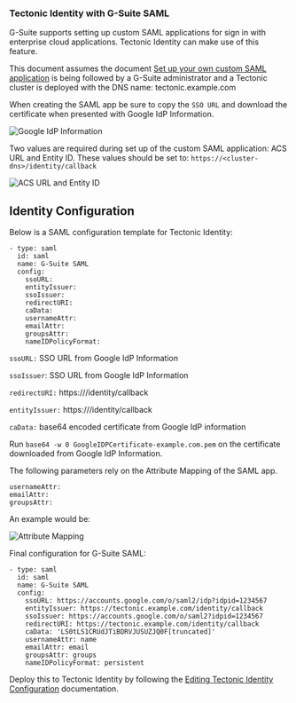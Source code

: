 ### Tectonic Identity with G-Suite SAML

G-Suite supports setting up custom SAML applications for sign in with enterprise cloud applications. Tectonic Identity can make use of this feature.

This document assumes the document [Set up your own custom SAML application][saml-google] is being followed by a G-Suite administrator and a Tectonic cluster is deployed with the DNS name: tectonic.example.com

When creating the SAML app be sure to copy the `SSO URL` and download the certificate when presented with Google IdP Information.

<img src="img/g-suite-idp.png" class="img-center" alt="Google IdP Information"/>

Two values are required during set up of the custom SAML application: ACS URL and Entity ID. These values should be set to: `https://<cluster-dns>/identity/callback`

<img src="img/acs-entity-saml.png" class="img-center" alt="ACS URL and Entity ID"/>

## Identity Configuration

Below is a SAML configuration template for Tectonic Identity:

```
- type: saml
  id: saml
  name: G-Suite SAML
  config:
    ssoURL:
    entityIssuer:
    ssoIssuer:
    redirectURI:
    caData:
    usernameAttr:
    emailAttr:
    groupsAttr:
    nameIDPolicyFormat:
```

`ssoURL:` SSO URL from Google IdP Information

`ssoIssuer`: SSO URL from Google IdP Information

`redirectURI:` https://<cluster-dns>/identity/callback

`entityIssuer:` https://<cluster-dns>/identity/callback

`caData:` base64 encoded certificate from Google IdP information

Run `base64 -w 0 GoogleIDPCertificate-example.com.pem` on the certificate downloaded from Google IdP Information.

The following parameters rely on the Attribute Mapping of the SAML app.

```
usernameAttr:
emailAttr:
groupsAttr:
```

An example would be:

<img src="img/g-suite-attribute-map.png" class="img-center" alt="Attribute Mapping"/>

Final configuration for G-Suite SAML:

```
- type: saml
  id: saml
  name: G-Suite SAML
  config:
    ssoURL: https://accounts.google.com/o/saml2/idp?idpid=1234567
    entityIssuer: https://tectonic.example.com/identity/callback
    ssoIssuer: https://accounts.google.com/o/saml2?idpid=1234567
    redirectURI: https://tectonic.example.com/identity/callback
    caData: 'LS0tLS1CRUdJTiBDRVJUSUZJQ0F[truncated]'
    usernameAttr: name
    emailAttr: email
    groupsAttr: groups
    nameIDPolicyFormat: persistent
```

Deploy this to Tectonic Identity by following the [Editing Tectonic Identity Configuration][edit-identity] documentation.

[saml-google]: https://support.google.com/a/answer/6087519
[edit-identity]: https://coreos.com/tectonic/docs/latest/admin/saml-user-management.html#editing-tectonic-identity-configuration
